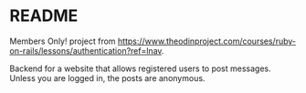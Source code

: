 # README

Members Only! project from https://www.theodinproject.com/courses/ruby-on-rails/lessons/authentication?ref=lnav. 

Backend for a website that allows registered users to post messages. Unless you are logged in, the posts are anonymous.